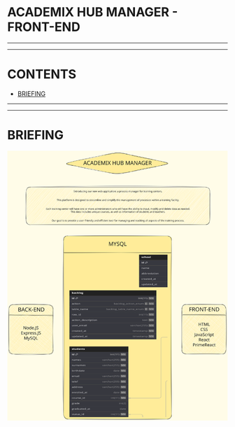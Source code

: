 # ACADEMIX HUB MANAGER - FRONT-END

---
---

# CONTENTS

- [BRIEFING](#briefing)

---
---

# BRIEFING

![BRIEFING](https://github.com/lsodiogo/academix-hub-manager/blob/main/docs/briefing.svg)